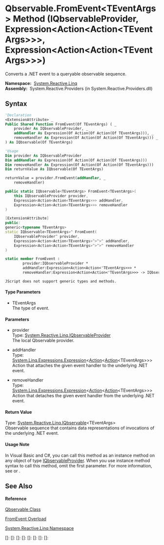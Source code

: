 # Qbservable.FromEvent\<TEventArgs\> Method (IQbservableProvider, Expression\<Action\<Action\<TEventArgs\>\>\>, Expression\<Action\<Action\<TEventArgs\>\>\>)

Converts a .NET event to a queryable observable sequence.

**Namespace:**  [System.Reactive.Linq](System.Reactive.Linq\System.Reactive.Linq.md)  
**Assembly:**  System.Reactive.Providers (in System.Reactive.Providers.dll)

## Syntax

```vb
'Declaration
<ExtensionAttribute> _
Public Shared Function FromEvent(Of TEventArgs) ( _
    provider As IQbservableProvider, _
    addHandler As Expression(Of Action(Of Action(Of TEventArgs))), _
    removeHandler As Expression(Of Action(Of Action(Of TEventArgs))) _
) As IQbservable(Of TEventArgs)
```

```vb
'Usage
Dim provider As IQbservableProvider
Dim addHandler As Expression(Of Action(Of Action(Of TEventArgs)))
Dim removeHandler As Expression(Of Action(Of Action(Of TEventArgs)))
Dim returnValue As IQbservable(Of TEventArgs)

returnValue = provider.FromEvent(addHandler, _
    removeHandler)
```

```csharp
public static IQbservable<TEventArgs> FromEvent<TEventArgs>(
    this IQbservableProvider provider,
    Expression<Action<Action<TEventArgs>>> addHandler,
    Expression<Action<Action<TEventArgs>>> removeHandler
)
```

```c++
[ExtensionAttribute]
public:
generic<typename TEventArgs>
static IQbservable<TEventArgs>^ FromEvent(
    IQbservableProvider^ provider, 
    Expression<Action<Action<TEventArgs>^>^>^ addHandler, 
    Expression<Action<Action<TEventArgs>^>^>^ removeHandler
)
```

```fsharp
static member FromEvent : 
        provider:IQbservableProvider * 
        addHandler:Expression<Action<Action<'TEventArgs>>> * 
        removeHandler:Expression<Action<Action<'TEventArgs>>> -> IQbservable<'TEventArgs> 
```

```jscript
JScript does not support generic types and methods.
```

#### Type Parameters

- TEventArgs  
  The type of event.

#### Parameters

- provider  
  Type: [System.Reactive.Linq.IQbservableProvider](IQbservableProvider\IQbservableProvider.md)  
  The local Qbservable provider.

- addHandler  
  Type: [System.Linq.Expressions.Expression](https://msdn.microsoft.com/en-us/library/Bb335710)\<[Action](https://msdn.microsoft.com/en-us/library/018hxwa8)\<[Action](https://msdn.microsoft.com/en-us/library/018hxwa8)\<TEventArgs\>\>\>  
  Action that attaches the given event handler to the underlying .NET event.

- removeHandler  
  Type: [System.Linq.Expressions.Expression](https://msdn.microsoft.com/en-us/library/Bb335710)\<[Action](https://msdn.microsoft.com/en-us/library/018hxwa8)\<[Action](https://msdn.microsoft.com/en-us/library/018hxwa8)\<TEventArgs\>\>\>  
  Action that detaches the given event handler from the underlying .NET event.

#### Return Value

Type: [System.Reactive.Linq.IQbservable](IQbservable\IQbservable(TSource).md)\<TEventArgs\>  
Observable sequence that contains data representations of invocations of the underlying .NET event.

#### Usage Note

In Visual Basic and C\#, you can call this method as an instance method on any object of type [IQbservableProvider](IQbservableProvider\IQbservableProvider.md). When you use instance method syntax to call this method, omit the first parameter. For more information, see [](https://msdn.microsoft.com/en-us/library/Bb384936) or [](https://msdn.microsoft.com/en-us/library/Bb383977).

## See Also

#### Reference

[Qbservable Class](Qbservable\Qbservable.md)

[FromEvent Overload](FromEvent\Qbservable.FromEvent.md)

[System.Reactive.Linq Namespace](System.Reactive.Linq\System.Reactive.Linq.md)

[]: 
[]: 
[]: 
[]: 
[]: 
[]: 
[]: 
[]: 